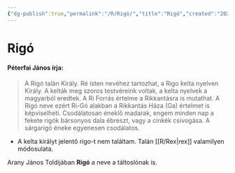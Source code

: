 ```yaml
---
{"dg-publish":true,"permalink":"/R/Rigó/","title":"Rigó","created":"2024-10-26T21:17","updated":"2024-10-26T21:17"}
---
```



# Rigó

#### Péterfai János írja:

> A Rigó talán Király. Ré isten nevéhez tartozhat, a Rigo kelta nyelven Király. A kelták meg szoros testvéreink voltak, a kelta nyelvek a magyarból eredtek. A Ri Forrás értelme a Rikkantásra is mutathat. A Rigó neve ezért Ri-Gó alakban a Rikkantás Háza (Ga) értelmet is képviselheti. Csodálatosan éneklő madarak, engem minden nap a fekete rigók bársonyos dala ébreszt, vagy a cinkék csivogása. A sárgarigó éneke egyenesen csodálatos.  
- A kelta királyt jelentő rigo-t nem találtam. Talán [[R/Rex\|rex]] valamilyen módosulata.

Arany János Toldijában **Rigó** a neve a táltoslónak is.  